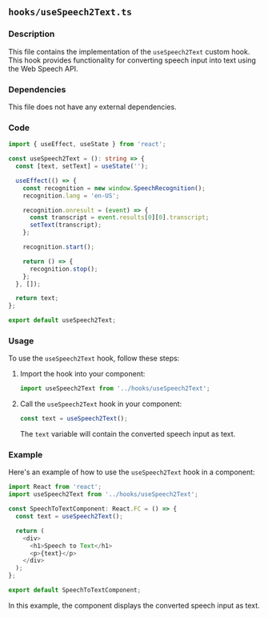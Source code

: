 ## `hooks/useSpeech2Text.ts`

### Description

This file contains the implementation of the `useSpeech2Text` custom hook. This hook provides functionality for converting speech input into text using the Web Speech API.

### Dependencies

This file does not have any external dependencies.

### Code

```typescript
import { useEffect, useState } from 'react';

const useSpeech2Text = (): string => {
  const [text, setText] = useState('');

  useEffect(() => {
    const recognition = new window.SpeechRecognition();
    recognition.lang = 'en-US';

    recognition.onresult = (event) => {
      const transcript = event.results[0][0].transcript;
      setText(transcript);
    };

    recognition.start();

    return () => {
      recognition.stop();
    };
  }, []);

  return text;
};

export default useSpeech2Text;
```

### Usage

To use the `useSpeech2Text` hook, follow these steps:

1. Import the hook into your component:

   ```typescript
   import useSpeech2Text from '../hooks/useSpeech2Text';
   ```

2. Call the `useSpeech2Text` hook in your component:

   ```typescript
   const text = useSpeech2Text();
   ```

   The `text` variable will contain the converted speech input as text.

### Example

Here's an example of how to use the `useSpeech2Text` hook in a component:

```typescript
import React from 'react';
import useSpeech2Text from '../hooks/useSpeech2Text';

const SpeechToTextComponent: React.FC = () => {
  const text = useSpeech2Text();

  return (
    <div>
      <h1>Speech to Text</h1>
      <p>{text}</p>
    </div>
  );
};

export default SpeechToTextComponent;
```

In this example, the component displays the converted speech input as text.
